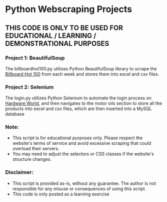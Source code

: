 # Python Webscraping Projects

## **THIS CODE IS ONLY TO BE USED FOR EDUCATIONAL / LEARNING / DEMONSTRATIONAL PURPOSES**


### Project 1: BeautifulSoup
The billboardhot100.py utilizes Python BeautifulSoup library to scrape the [Billboard Hot 100](https://www.billboard.com/charts/hot-100/) from each week and stores them into excel and csv files.


### Project 2: Selenium
The login.py utilizes Python Selenium to automate the login process on [Hardware World](https://www.hardwareworld.com/), and then navigates to the motor oils section to store all the products into excel and csv files, which are then inserted into a MySQL database

### Note:
- This script is for educational purposes only. Please respect the website's terms of service and avoid excessive scraping that could overload their servers.
- You may need to adjust the selectors or CSS classes if the website's structure changes.
### Disclaimer:
- This script is provided as-is, without any guarantee. The author is not responsible for any misuse or consequences of using this script.
- This code is only posted as a learning exercise
